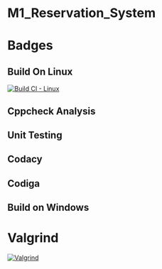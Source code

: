 # M1_Reservation_System
# Badges
## Build On Linux
[![Build CI - Linux](https://github.com/Naresh17025/M1_Bus_reservation_system/actions/workflows/c-cpp.yml/badge.svg)](https://github.com/Naresh17025/M1_Bus_reservation_system/actions/workflows/c-cpp.yml)

## Cppcheck Analysis

## Unit Testing

## Codacy

## Codiga

## Build on Windows

# Valgrind
[![Valgrind](https://github.com/KrHarshitha/M1_Reservation_System/actions/workflows/Valgrind.yml/badge.svg)](https://github.com/KrHarshitha/M1_Reservation_System/actions/workflows/Valgrind.yml)
